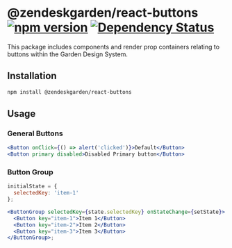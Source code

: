 # @zendeskgarden/react-buttons [![npm version](https://img.shields.io/npm/v/@zendeskgarden/react-buttons.svg?style=flat-square)](https://www.npmjs.com/package/@zendeskgarden/react-buttons) [![Dependency Status](https://img.shields.io/david/zendeskgarden/react-components.svg?path=packages/buttons&style=flat-square)](https://david-dm.org/zendeskgarden/react-components?path=packages/buttons) <!-- markdownlint-disable -->

<!-- markdownlint-enable -->

This package includes components and render prop containers relating to
buttons within the Garden Design System.

## Installation

```sh
npm install @zendeskgarden/react-buttons
```

## Usage

### General Buttons

```jsx static
<Button onClick={() => alert('clicked')}>Default</Button>
<Button primary disabled>Disabled Primary button</Button>
```

### Button Group

```jsx static
initialState = {
  selectedKey: 'item-1'
};

<ButtonGroup selectedKey={state.selectedKey} onStateChange={setState}>
  <Button key="item-1">Item 1</Button>
  <Button key="item-2">Item 2</Button>
  <Button key="item-3">Item 3</Button>
</ButtonGroup>;
```
